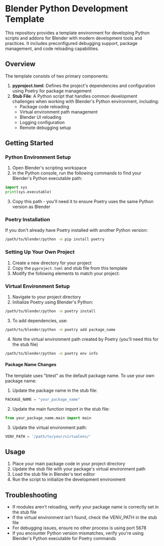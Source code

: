 # Blender Python Development Template
This repository provides a template environment for developing Python scripts and addons for Blender with modern development tools and practices. It includes preconfigured debugging support, package management, and code reloading capabilities.

## Overview
The template consists of two primary components:
1. **pyproject.toml**: Defines the project's dependencies and configuration using Poetry for package management
2. **Stub File**: A Python script that handles common development challenges when working with Blender's Python environment, including:
   - Package code reloading
   - Virtual environment path management
   - Blender UI reloading
   - Logging configuration
   - Remote debugging setup

## Getting Started
### Python Environment Setup
1. Open Blender's scripting workspace
2. In the Python console, run the following commands to find your Blender's Python executable path:
```python
import sys
print(sys.executable)
```
3. Copy this path - you'll need it to ensure Poetry uses the same Python version as Blender

### Poetry Installation
If you don't already have Poetry installed with another Python version: 
```bash
/path/to/blender/python -m pip install poetry
```

### Setting Up Your Own Project
1. Create a new directory for your project
2. Copy the `pyproject.toml` and stub file from this template
3. Modify the following elements to match your project:

### Virtual Environment Setup
1. Navigate to your project directory
2. Initialize Poetry using Blender's Python:
```bash
/path/to/blender/python -m poetry install
```
3. To add dependencies, use:
```bash
/path/to/blender/python -m poetry add package_name
```
4. Note the virtual environment path created by Poetry (you'll need this for the stub file)
```bash
/path/to/blender/python -m poetry env info 
```

#### Package Name Changes
The template uses "btest" as the default package name. To use your own package name:
1. Update the package name in the stub file:
```python
PACKAGE_NAME = "your_package_name"
```
2. Update the main function import in the stub file:
```python
from your_package_name.main import main
```
3. Update the virtual environment path:
```python
VENV_PATH = '/path/to/your/virtualenv/'
```

## Usage
1. Place your main package code in your project directory
2. Update the stub file with your package's virtual environment path
3. Load the stub file in Blender's text editor
4. Run the script to initialize the development environment

## Troubleshooting
- If modules aren't reloading, verify your package name is correctly set in the stub file
- If the virtual environment isn't found, check the VENV_PATH in the stub file
- For debugging issues, ensure no other process is using port 5678
- If you encounter Python version mismatches, verify you're using Blender's Python executable for Poetry commands
